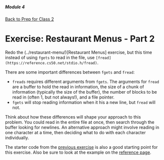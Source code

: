 ##### Module 4
[Back to Prep for Class 2](../../class2-prep#files-hex)
# Exercise: Restaurant Menus - Part 2

Redo the (../restaurant-menu/)[Restaurant Menus] exercise, but this time instead of using ```fgets``` to read in the file, use ```[fread](https://reference.cs50.net/stdio.h/fread)```.

There are some important differences between ```fgets``` and ```fread```:

* ```freads``` requires different arguments from ```fgets```. The arguments for ```fread``` are a buffer to hold the read in information, the size of a chunk of information (typically the size of the buffer), the number of blocks to be read in (often 1, but not always!), and a file pointer.
* ```fgets``` will stop reading information when it his a new line, but ```fread``` will not.

Think about how these differences will shape your approach to this problem. You could read in the entire file at once, then search through the buffer looking for newlines. An alternative approach might involve reading in one character at a time, then deciding what to do with each character individually.

The starter code from the [previous exercise](../restaurant-menu/) is also a good starting point for this exercise. Also be sure to look at the example on the [reference page](https://reference.cs50.net/stdio.h/fread).





